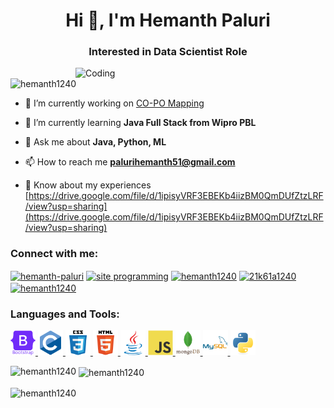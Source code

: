 <h1 align="center">Hi 👋, I'm Hemanth Paluri</h1>
<h3 align="center">Interested in Data Scientist Role</h3>
<img align = "right" alt = "Coding" width = 400 src = "https://cdn.dribbble.com/users/1162077/screenshots/3848914/programmer.gif"> 
<p align="left"> <img src="https://komarev.com/ghpvc/?username=hemanth1240&label=Profile%20views&color=0e75b6&style=flat" alt="hemanth1240" /> </p>

- 🔭 I’m currently working on [CO-PO Mapping](https://github.com/Hemanth1240/CO-PO-Mapping)

- 🌱 I’m currently learning **Java Full Stack from Wipro PBL**

- 💬 Ask me about **Java, Python, ML**

- 📫 How to reach me **palurihemanth51@gmail.com**

- 📄 Know about my experiences [https://drive.google.com/file/d/1ipisyVRF3EBEKb4iizBM0QmDUfZtzLRF/view?usp=sharing](https://drive.google.com/file/d/1ipisyVRF3EBEKb4iizBM0QmDUfZtzLRF/view?usp=sharing)

<h3 align="left">Connect with me:</h3>
<p align="left">
<a href="https://linkedin.com/in/hemanth-paluri" target="blank"><img align="center" src="https://raw.githubusercontent.com/rahuldkjain/github-profile-readme-generator/master/src/images/icons/Social/linked-in-alt.svg" alt="hemanth-paluri" height="30" width="40" /></a>
<a href="https://www.youtube.com/@siteprogrammingchannel777" target="blank"><img align="center" src="https://raw.githubusercontent.com/rahuldkjain/github-profile-readme-generator/master/src/images/icons/Social/youtube.svg" alt="site programming" height="30" width="40" /></a>
<a href="https://www.codechef.com/users/hemanth1240" target="blank"><img align="center" src="https://cdn.jsdelivr.net/npm/simple-icons@3.1.0/icons/codechef.svg" alt="hemanth1240" height="30" width="40" /></a>
<a href="https://www.hackerrank.com/21k61a1240" target="blank"><img align="center" src="https://raw.githubusercontent.com/rahuldkjain/github-profile-readme-generator/master/src/images/icons/Social/hackerrank.svg" alt="21k61a1240" height="30" width="40" /></a>
<a href="https://www.leetcode.com/hemanth1240" target="blank"><img align="center" src="https://raw.githubusercontent.com/rahuldkjain/github-profile-readme-generator/master/src/images/icons/Social/leet-code.svg" alt="hemanth1240" height="30" width="40" /></a>
</p>

<h3 align="left">Languages and Tools:</h3>
<p align="left"> <a href="https://getbootstrap.com" target="_blank" rel="noreferrer"> <img src="https://raw.githubusercontent.com/devicons/devicon/master/icons/bootstrap/bootstrap-plain-wordmark.svg" alt="bootstrap" width="40" height="40"/> </a> <a href="https://www.cprogramming.com/" target="_blank" rel="noreferrer"> <img src="https://raw.githubusercontent.com/devicons/devicon/master/icons/c/c-original.svg" alt="c" width="40" height="40"/> </a> <a href="https://www.w3schools.com/css/" target="_blank" rel="noreferrer"> <img src="https://raw.githubusercontent.com/devicons/devicon/master/icons/css3/css3-original-wordmark.svg" alt="css3" width="40" height="40"/> </a> <a href="https://www.w3.org/html/" target="_blank" rel="noreferrer"> <img src="https://raw.githubusercontent.com/devicons/devicon/master/icons/html5/html5-original-wordmark.svg" alt="html5" width="40" height="40"/> </a> <a href="https://www.java.com" target="_blank" rel="noreferrer"> <img src="https://raw.githubusercontent.com/devicons/devicon/master/icons/java/java-original.svg" alt="java" width="40" height="40"/> </a> <a href="https://developer.mozilla.org/en-US/docs/Web/JavaScript" target="_blank" rel="noreferrer"> <img src="https://raw.githubusercontent.com/devicons/devicon/master/icons/javascript/javascript-original.svg" alt="javascript" width="40" height="40"/> </a> <a href="https://www.mongodb.com/" target="_blank" rel="noreferrer"> <img src="https://raw.githubusercontent.com/devicons/devicon/master/icons/mongodb/mongodb-original-wordmark.svg" alt="mongodb" width="40" height="40"/> </a> <a href="https://www.mysql.com/" target="_blank" rel="noreferrer"> <img src="https://raw.githubusercontent.com/devicons/devicon/master/icons/mysql/mysql-original-wordmark.svg" alt="mysql" width="40" height="40"/> </a> <a href="https://www.python.org" target="_blank" rel="noreferrer"> <img src="https://raw.githubusercontent.com/devicons/devicon/master/icons/python/python-original.svg" alt="python" width="40" height="40"/> </a> </p>

<p><img align="left" src="https://github-readme-stats.vercel.app/api/top-langs?username=hemanth1240&show_icons=true&locale=en&layout=compact" alt="hemanth1240" /></p>

<p>&nbsp;<img align="center" src="https://github-readme-stats.vercel.app/api?username=hemanth1240&show_icons=true&locale=en" alt="hemanth1240" /></p>

<p><img align="center" src="https://github-readme-streak-stats.herokuapp.com/?user=hemanth1240&" alt="hemanth1240" /></p>
